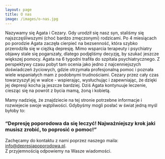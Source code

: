 ```yaml
---
layout: page
title: O nas
image: /images/o-nas.jpg
---
```


Nazywamy się Agata i Cezary. Gdy urodził się nasz syn, staliśmy się najszczęśliwszymi (choć bardzo zmęczonymi) rodzicami. Po 4 miesiącach po porodzie Agata zaczęła cierpieć na bezsenność, która szybko przerodziła się w ciężką depresję. Mimo wsparcia terapeuty i psychiatry objawy stale się pogarszały, dlatego podjęliśmy decyzję, by szukać jeszcze większej pomocy. Agata na 6 tygodni trafiła do szpitala psychiatrycznego. Z perspektywy czasu pobyt tam ocenia jako jedno z najcenniejszych doświadczeń życiowych, gdzie otrzymała profesjonalną pomoc i poznała wiele wspaniałych mam z podobnymi trudnościami. Cezary przez cały czas towarzyszył jej w walce - wspierając, wysłuchując i zapewniając, że dzięki jej depresji kocha ją jeszcze bardziej. Dziś Agata kontynuuje leczenie, ciesząc się na powrót z bycia mamą, żoną i kobietą. 

Mamy nadzieję, że znajdziecie na tej stronie potrzebne informacje i rozwiejecie swoje wątpliwości. Gdybyśmy mogli posłać w świat jedną myśl byłoby to:

<div class="box">
<h3>“Depresję poporodowa da się leczyć! Najważniejszy krok jaki musisz zrobić, to poprosić o pomoc!”</h3>
</div>

Zachęcamy do kontaktu z nami poprzez naszego maila: <info@depresjapoporodowa.pl>. \
Z przyjemnością odpowiemy na Wasze wiadomości. 
